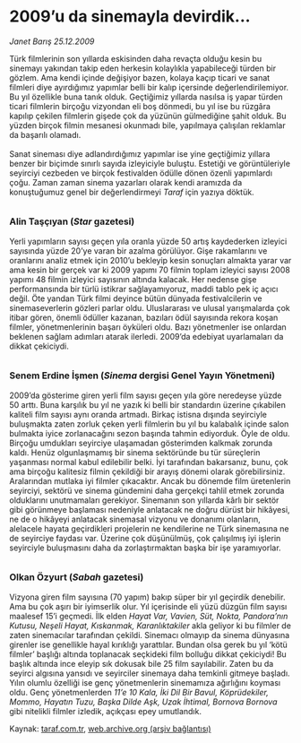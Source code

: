 # 2009’u da sinemayla devirdik...

*Janet Barış 25.12.2009*

<div class="yazi">Türk filmlerinin son yıllarda eskisinden daha revaçta olduğu kesin bu sinemayı yakından takip eden herkesin kolaylıkla yapabileceği türden bir gözlem. Ama kendi içinde değişiyor bazen, kolaya kaçıp ticari ve sanat filmleri diye ayırdığımız yapımlar belli bir kalıp içersinde değerlendirilemiyor. Bu yıl özellikle buna tanık olduk. Geçtiğimiz yıllarda nasılsa iş yapar türden ticari filmlerin birçoğu vizyondan eli boş dönmedi, bu yıl ise bu rüzgâra kapılıp çekilen filmlerin gişede çok da yüzünün gülmediğine şahit olduk. Bu yüzden birçok filmin mesanesi okunmadı bile, yapılmaya çalışılan reklamlar da başarılı olamadı. <br/><br/>Sanat sineması diye adlandırdığımız yapımlar ise yine geçtiğimiz yıllara benzer bir biçimde sınırlı sayıda izleyiciyle buluştu. Estetiği ve görüntüleriyle seyirciyi cezbeden ve birçok festivalden ödülle dönen özenli yapımlardı çoğu. Zaman zaman sinema yazarları olarak kendi aramızda da konuştuğumuz genel bir değerlendirmeyi <i>Taraf</i> için yazıya döktük.<b> <br/><br/><br/><font size="3">Alin Taşçıyan (<i>Star</i> gazetesi)</font></b> <br/><br/>Yerli yapımların sayısı geçen yıla oranla yüzde 50 artış kaydederken izleyici sayısında yüzde 20’ye varan bir azalma görülüyor. Gişe rakamlarını ve oranlarını analiz etmek için 2010’u bekleyip kesin sonuçları almakta yarar var ama kesin bir gerçek var ki 2009 yapımı 70 filmin toplam izleyici sayısı 2008 yapımı 48 filmin izleyici sayısının altında kalacak. Her nedense gişe performansında bir türlü istikrar sağlayamıyoruz, maddi tablo pek iç açıcı değil. Öte yandan Türk filmi deyince bütün dünyada festivalcilerin ve sinemaseverlerin gözleri parlar oldu. Uluslararası ve ulusal yarışmalarda çok itibar gören, önemli ödüller kazanan, bazıları ödül sayısında rekora koşan filmler, yönetmenlerinin başarı öyküleri oldu. Bazı yönetmenler ise onlardan beklenen sağlam adımları atarak ilerledi. 2009’da edebiyat uyarlamaları da dikkat çekiciydi.<b> <br/><br/><br/><font size="3">Senem Erdine İşmen (<i>Sinema</i> dergisi Genel Yayın Yönetmeni)</font></b> <br/><br/>2009’da gösterime giren yerli film sayısı geçen yıla göre neredeyse yüzde 50 arttı. Buna karşılık bu yıl ne yazık ki belli bir standardın üzerine çıkabilen kaliteli film sayısı aynı oranda artmadı. Birkaç istisna dışında seyirciyle buluşmakta zaten zorluk çeken yerli filmlerin bu yıl bu kalabalık içinde salon bulmakta iyice zorlanacağını sezon başında tahmin ediyorduk. Öyle de oldu. Birçoğu umdukları seyirciye ulaşamadan gösterimden kalkmak zorunda kaldı. Henüz olgunlaşmamış bir sinema sektöründe bu tür süreçlerin yaşanması normal kabul edilebilir belki. İyi tarafından bakarsanız, bunu, çok ama birçoğu kalitesiz filmin çekildiği bir arayış dönemi olarak görebilirsiniz. Aralarından mutlaka iyi filmler çıkacaktır. Ancak bu dönemde film üretenlerin seyirciyi, sektörü ve sinema gündemini daha gerçekçi tahlil etmek zorunda olduklarını unutmamaları gerekiyor. Sinemanın son yıllarda kârlı bir sektör gibi görünmeye başlaması nedeniyle anlatacak ne doğru dürüst bir hikâyesi, ne de o hikâyeyi anlatacak sinemasal vizyonu ve donanımı olanların, alelacele hayata geçirdikleri projelerin ne kendilerine ne Türk sinemasına ne de seyirciye faydası var. Üzerine çok düşünülmüş, çok çalışılmış iyi işlerin seyirciyle buluşmasını daha da zorlaştırmaktan başka bir işe yaramıyorlar.<b> <br/><br/><br/><font size="3">Olkan Özyurt (<i>Sabah</i> gazetesi)</font></b> <br/><br/>Vizyona giren film sayısına (70 yapım) bakıp süper bir yıl geçirdik denebilir. Ama bu çok aşırı bir iyimserlik olur. Yıl içerisinde eli yüzü düzgün film sayısı maalesef 15’i geçmedi. İlk elden <i>Hayat Var, Vavien, Süt, Nokta, Pandora’nın Kutusu, Neşeli Hayat, Kıskanmak, Karanlıktakiler</i> akla geliyor ki bu filmler de zaten sinemacılar tarafından çekildi. Sinemacı olmayıp da sinema dünyasına girenler ise genellikle hayal kırıklığı yarattılar. Bundan olsa gerek bu yıl ‘kötü filmler’ başlığı altında toplanacak seçkideki film bolluğu dikkat çekiciydi! Bu başlık altında ince eleyip sık dokusak bile 25 film sayılabilir. Zaten bu da seyirci algısına yansıdı ve seyirciler sinemaya daha temkinli gitmeye başladı. Yılın olumlu özelliği ise genç yönetmenlerin sinemamıza ağırlığını koyması oldu. Genç yönetmenlerden <i>11’e 10 Kala, İki Dil Bir Bavul, Köprüdekiler, Mommo, Hayatın Tuzu, Başka Dilde Aşk, Uzak İhtimal, Bornova Bornova</i> gibi nitelikli filmler izledik, açıkçası epey umutlandık.
              </div>

Kaynak: [taraf.com.tr](http://taraf.com.tr:80/makale/9213.htm), [web.archive.org (arşiv bağlantısı)](http://web.archive.org/web/20100323195303/http://taraf.com.tr:80/makale/9213.htm)
